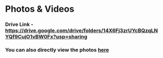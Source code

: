 # Photos & Videos 

### Drive Link - https://drive.google.com/drive/folders/14X6Fj3zrUYcBQzqLNYQf9CujO1vBW0Fx?usp=sharing 

### You can also directly view the photos [here](photos/)